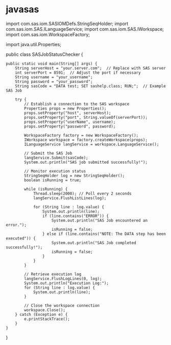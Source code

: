 # javasas


import com.sas.iom.SASIOMDefs.StringSeqHolder;
import com.sas.iom.SAS.ILanguageService;
import com.sas.iom.SAS.IWorkspace;
import com.sas.iom.WorkspaceFactory;

import java.util.Properties;

public class SASJobStatusChecker {

    public static void main(String[] args) {
        String serverHost = "your.server.com";  // Replace with SAS server
        int serverPort = 8591;  // Adjust the port if necessary
        String username = "your_username";
        String password = "your_password";
        String sasCode = "DATA test; SET sashelp.class; RUN;";  // Example SAS Job

        try {
            // Establish a connection to the SAS workspace
            Properties props = new Properties();
            props.setProperty("host", serverHost);
            props.setProperty("port", String.valueOf(serverPort));
            props.setProperty("userName", username);
            props.setProperty("password", password);

            WorkspaceFactory factory = new WorkspaceFactory();
            IWorkspace workspace = factory.createWorkspace(props);
            ILanguageService langService = workspace.LanguageService();

            // Submit the SAS Job
            langService.Submit(sasCode);
            System.out.println("SAS job submitted successfully!");

            // Monitor execution status
            StringSeqHolder log = new StringSeqHolder();
            boolean isRunning = true;

            while (isRunning) {
                Thread.sleep(2000); // Poll every 2 seconds
                langService.FlushListLines(log);
                
                for (String line : log.value) {
                    System.out.println(line);
                    if (line.contains("ERROR")) {
                        System.out.println("SAS Job encountered an error.");
                        isRunning = false;
                    } else if (line.contains("NOTE: The DATA step has been executed")) {
                        System.out.println("SAS Job completed successfully!");
                        isRunning = false;
                    }
                }
            }

            // Retrieve execution log
            langService.FlushLogLines(0, log);
            System.out.println("Execution Log:");
            for (String line : log.value) {
                System.out.println(line);
            }

            // Close the workspace connection
            workspace.Close();
        } catch (Exception e) {
            e.printStackTrace();
        }
    }
}

